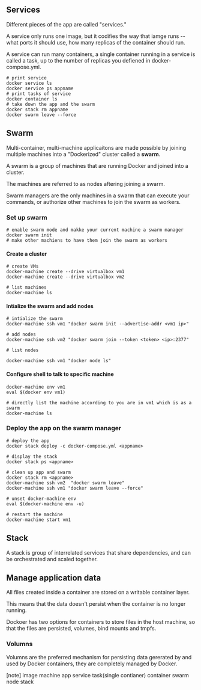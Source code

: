 ## Services

Different pieces of the app are called "services."

A service only runs one image, but it codifies the way that iamge runs -- what ports it should use, how many replicas of the container should run.

A service can run many containers, a single container running in a service is called a task, up to the number of replicas you defiened in docker-compose.yml.

```
# print service
docker service ls
docker service ps appname
# print tasks of service
docker container ls
# take down the app and the swarm
docker stack rm appname
docker swarm leave --force
```
## Swarm

Multi-container, multi-machine applicaitons are made possible by joining multiple machines into a "Dockerized" cluster called a **swarm**.

A swarm is a group of machines that are running Docker and joined into a cluster.

The machines are referred to as nodes aftering joining a swarm.

Swarm managers are the only machines in a swarm that can execute your commands, or authorize other machines to join the swarm as workers.

### Set up swarm

```
# enable swarm mode and makke your current machine a swarm manager
docker swarm init
# make other machiens to have them join the swarm as workers

```

#### Create a cluster

```
# create VMs
docker-machine create --drive virtualbox vm1
docker-machine create --drive virtualbox vm2

# list machines
docker-machine ls
```

#### Intialize the swarm and add nodes

```
# intialize the swarm
docker-machine ssh vm1 "docker swarm init --advertise-addr <vm1 ip>"

# add nodes
docker-machine ssh vm2 "docker swarm join --token <token> <ip>:2377"

# list nodes

docker-machine ssh vm1 "docker node ls"
```

#### Configure shell to talk to specific machine

```
docker-machine env vm1
eval $(docker env vm1)

# directly list the machine according to you are in vm1 which is as a swarm
docker-machine ls
```

### Deploy the app on the swarm manager

```
# deploy the app
docker stack deploy -c docker-compose.yml <appname>

# display the stack
docker stack ps <appname>

# clean up app and swarm
docker stack rm <appname>
docker-machine ssh vm2  "docker swarm leave"
docker-machine ssh vm1 "docker swarm leave --force"

# unset docker-machine env
eval $(docker-machine env -u)

# restart the machine
docker-machine start vm1
```

## Stack

A stack is group of interrelated services that share dependencies, and can be orchestrated and scaled together.

## Manage application data

All files created inside a container are stored on a writable container layer.

This means that the data doesn't persist when the container is no longer running.

Dockoer has two options for  containers to store files in the host machine, so that the files are persisted, volumes, bind mounts and tmpfs.

### Volumns

Volumns are the preferred mechanism for persisting data gererated by and used by Docker containers, they are completely managed by Docker.



[note]
image
machine
app
service
task(single contianer)
container
swarm
node
stack
